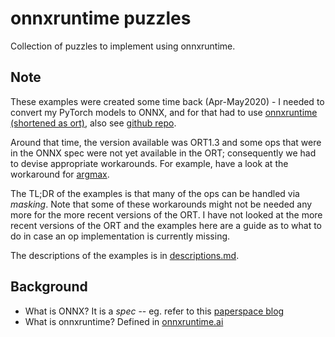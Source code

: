 # onnxruntime puzzles

Collection of puzzles to implement using onnxruntime.

## Note

These examples were created some time back (Apr-May2020) - I needed to convert my PyTorch models to ONNX, and for that had to use [onnxruntime (shortened as ort)](https://onnxruntime.ai/), also see [github repo](https://github.com/microsoft/onnxruntime).

Around that time, the version available was ORT1.3 and some ops that were in the ONNX spec were not
yet available in the ORT; consequently we had to devise appropriate workarounds. For example, have a
look at the workaround for [argmax](./ort13/example4.ipynb).

The TL;DR of the examples is that many of the ops can be handled via _masking_. Note that some of these workarounds might not be needed any more for the more recent versions of the ORT. I have not looked at the more recent versions of the ORT and the examples here are a guide as to what to do in
case an op implementation is currently missing.

The descriptions of the examples is in [descriptions.md](./ort13/descriptions.md).

## Background

- What is ONNX? It is a _spec_ -- eg. refer to this [paperspace blog](https://blog.paperspace.com/what-every-ml-ai-developer-should-know-about-onnx/)
- What is onnxruntime? Defined in [onnxruntime.ai](https://onnxruntime.ai/docs/)
